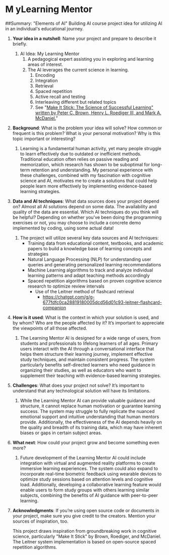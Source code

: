 # M yLearning Mentor
##Summary: "Elements of AI" Building AI course project idea for utilizing AI in an individual's educational journey.
1. **Your idea in a nutshell**: Name your project and prepare to describe it briefly.
    1. AI Idea: My Learning Mentor
        1. A pedagogical expert assisting you in exploring and learning areas of interest.
        2. The AI leverages the current science in learning.
            1. Encoding
            2. Integration
            3. Retrieval
            4. Spaced repetition
            5. Active recall and testing
            6. Interleaving different but related topics
            7. See "[Make It Stick: The Science of Successful Learning" written by Peter C. Brown, Henry L. Roediger III, and Mark A. McDaniel.](https://a.co/d/290EHsY)”
2. **Background**: What is the problem your idea will solve? How common or frequent is this problem? What is your personal motivation? Why is this topic important or interesting?
    1. Learning is a fundamental human activity, yet many people struggle to learn effectively due to outdated or inefficient methods. Traditional education often relies on passive reading and memorization, which research has shown to be suboptimal for long-term retention and understanding. My personal experience with these challenges, combined with my fascination with cognitive science and AI, motivates me to create a solutions that could help people learn more effectively by implementing evidence-based learning strategies.
3. **Data and AI techniques**: What data sources does your project depend on? Almost all AI solutions depend on some data. The availability and quality of the data are essential. Which AI techniques do you think will be helpful? Depending on whether you've been doing the programming exercises or not, you may choose to include a concrete demo implemented by coding, using some actual data!
    1. The project will utilize several key data sources and AI techniques:
        - Training data from educational content, textbooks, and academic papers to build a knowledge base of learning concepts and strategies
        - Natural Language Processing (NLP) for understanding user queries and generating personalized learning recommendations
        - Machine Learning algorithms to track and analyze individual learning patterns and adapt teaching methods accordingly
        - Spaced repetition algorithms based on proven cognitive science research to optimize review intervals
            - Use of the Leitner method of flashcard retrieval
                - https://chatgpt.com/g/g-677fdfc0ca28819180005dcd56d01c93-leitner-flashcard-companion
4. **How is it used**: What is the context in which your solution is used, and by whom? Who are the people affected by it? It’s important to appreciate the viewpoints of all those affected.
    1. The Learning Mentor AI is designed for a wide range of users, from students and professionals to lifelong learners of all ages. Primary users interact with the AI through a conversational interface that helps them structure their learning journey, implement effective study techniques, and maintain consistent progress. The system particularly benefits self-directed learners who need guidance in organizing their studies, as well as educators who want to supplement their teaching with evidence-based learning strategies.
5. **Challenges**: What does your project not solve? It’s important to understand that any technological solution will have its limitations.
    1. While the Learning Mentor AI can provide valuable guidance and structure, it cannot replace human motivation or guarantee learning success. The system may struggle to fully replicate the nuanced emotional support and intuitive understanding that human mentors provide. Additionally, the effectiveness of the AI depends heavily on the quality and breadth of its training data, which may have inherent biases or gaps in certain subject areas.
6. **What next**: How could your project grow and become something even more?
    1. Future development of the Learning Mentor AI could include integration with virtual and augmented reality platforms to create immersive learning experiences. The system could also expand to incorporate real-time biometric feedback using wearable devices to optimize study sessions based on attention levels and cognitive load. Additionally, developing a collaborative learning feature would enable users to form study groups with others learning similar subjects, combining the benefits of AI guidance with peer-to-peer learning.
7. **Acknowledgments**: If you’re using open source code or documents in your project, make sure you give credit to the creators. Mention your sources of inspiration, too.
    
    This project draws inspiration from groundbreaking work in cognitive science, particularly "Make It Stick" by Brown, Roediger, and McDaniel. The Leitner system implementation is based on open-source spaced repetition algorithms.
